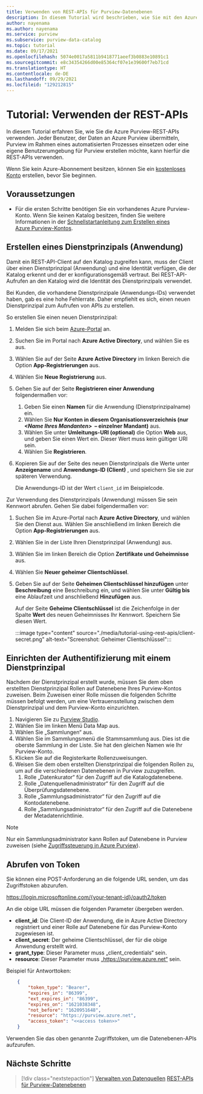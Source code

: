 ```yaml
---
title: Verwenden von REST-APIs für Purview-Datenebenen
description: In diesem Tutorial wird beschrieben, wie Sie mit den Azure Purview-REST-APIs auf Purview-Inhalte zugreifen.
author: nayenama
ms.author: nayenama
ms.service: purview
ms.subservice: purview-data-catalog
ms.topic: tutorial
ms.date: 09/17/2021
ms.openlocfilehash: 5074e0017a5811b9418771aeef3b0883e10891c1
ms.sourcegitcommit: e8c34354266d00e85364cf07e1e39600f7eb71cd
ms.translationtype: HT
ms.contentlocale: de-DE
ms.lasthandoff: 09/29/2021
ms.locfileid: "129212815"
---
```

# <a name="tutorial-use-the-rest-apis"></a>Tutorial: Verwenden der REST-APIs

In diesem Tutorial erfahren Sie, wie Sie die Azure Purview-REST-APIs verwenden. Jeder Benutzer, der Daten an Azure Purview übermitteln, Purview im Rahmen eines automatisierten Prozesses einsetzen oder eine eigene Benutzerumgebung für Purview erstellen möchte, kann hierfür die REST-APIs verwenden.

Wenn Sie kein Azure-Abonnement besitzen, können Sie ein [kostenloses Konto](https://azure.microsoft.com/free/?ref=microsoft.com&utm_source=microsoft.com&utm_medium=docs&utm_campaign=visualstudio) erstellen, bevor Sie beginnen.

## <a name="prerequisites"></a>Voraussetzungen

* Für die ersten Schritte benötigen Sie ein vorhandenes Azure Purview-Konto. Wenn Sie keinen Katalog besitzen, finden Sie weitere Informationen in der [Schnellstartanleitung zum Erstellen eines Azure Purview-Kontos](create-catalog-portal.md).

## <a name="create-a-service-principal-application"></a>Erstellen eines Dienstprinzipals (Anwendung)

Damit ein REST-API-Client auf den Katalog zugreifen kann, muss der Client über einen Dienstprinzipal (Anwendung) und eine Identität verfügen, die der Katalog erkennt und der er konfigurationsgemäß vertraut. Bei REST-API-Aufrufen an den Katalog wird die Identität des Dienstprinzipals verwendet.

Bei Kunden, die vorhandene Dienstprinzipale (Anwendungs-IDs) verwendet haben, gab es eine hohe Fehlerrate. Daher empfiehlt es sich, einen neuen Dienstprinzipal zum Aufrufen von APIs zu erstellen.

So erstellen Sie einen neuen Dienstprinzipal:

1. Melden Sie sich beim [Azure-Portal](https://portal.azure.com) an.
1. Suchen Sie im Portal nach **Azure Active Directory**, und wählen Sie es aus.
1. Wählen Sie auf der Seite **Azure Active Directory** im linken Bereich die Option **App-Registrierungen** aus.
1. Wählen Sie **Neue Registrierung** aus.
1. Gehen Sie auf der Seite **Registrieren einer Anwendung** folgendermaßen vor:
    1. Geben Sie einen **Namen** für die Anwendung (Dienstprinzipalname) ein.
    1. Wählen Sie **Nur Konten in diesem Organisationsverzeichnis (nur _&lt;Name Ihres Mandanten&gt;_  – einzelner Mandant)** aus.
    1. Wählen Sie unter **Umleitungs-URI (optional)** die Option **Web** aus, und geben Sie einen Wert ein. Dieser Wert muss kein gültiger URI sein.
    1. Wählen Sie **Registrieren**.
1. Kopieren Sie auf der Seite des neuen Dienstprinzipals die Werte unter **Anzeigename** und **Anwendungs-ID (Client)** , und speichern Sie sie zur späteren Verwendung.

   Die Anwendungs-ID ist der Wert `client_id` im Beispielcode.

Zur Verwendung des Dienstprinzipals (Anwendung) müssen Sie sein Kennwort abrufen. Gehen Sie dabei folgendermaßen vor:

1. Suchen Sie im Azure-Portal nach **Azure Active Directory**, und wählen Sie den Dienst aus. Wählen Sie anschließend im linken Bereich die Option **App-Registrierungen** aus.
1. Wählen Sie in der Liste Ihren Dienstprinzipal (Anwendung) aus.
1. Wählen Sie im linken Bereich die Option **Zertifikate und Geheimnisse** aus.
1. Wählen Sie **Neuer geheimer Clientschlüssel**.
1. Geben Sie auf der Seite **Geheimen Clientschlüssel hinzufügen** unter **Beschreibung** eine Beschreibung ein, und wählen Sie unter **Gültig bis** eine Ablaufzeit und anschließend **Hinzufügen** aus.

   Auf der Seite **Geheime Clientschlüssel** ist die Zeichenfolge in der Spalte **Wert** des neuen Geheimnisses Ihr Kennwort. Speichern Sie diesen Wert.

   :::image type="content" source="./media/tutorial-using-rest-apis/client-secret.png" alt-text="Screenshot: Geheimer Clientschlüssel":::

## <a name="set-up-authentication-using-service-principal"></a>Einrichten der Authentifizierung mit einem Dienstprinzipal

Nachdem der Dienstprinzipal erstellt wurde, müssen Sie dem oben erstellten Dienstprinzipal Rollen auf Datenebene Ihres Purview-Kontos zuweisen. Beim Zuweisen einer Rolle müssen die folgenden Schritte müssen befolgt werden, um eine Vertrauensstellung zwischen dem Dienstprinzipal und dem Purview-Konto einzurichten.

1. Navigieren Sie zu [Purview Studio](https://web.purview.azure.com/resource/).
1. Wählen Sie im linken Menü Data Map aus.
1. Wählen Sie „Sammlungen“ aus.
1. Wählen Sie im Sammlungsmenü die Stammsammlung aus. Dies ist die oberste Sammlung in der Liste. Sie hat den gleichen Namen wie Ihr Purview-Konto.
1. Klicken Sie auf die Registerkarte Rollenzuweisungen.
1. Weisen Sie dem oben erstellten Dienstprinzipal die folgenden Rollen zu, um auf die verschiedenen Datenebenen in Purview zuzugreifen.
    1. Rolle „Datenkurator“ für den Zugriff auf die Katalogdatenebene.
    1. Rolle „Datenquellenadministrator“ für den Zugriff auf die Überprüfungsdatenebene. 
    1. Rolle „Sammlungsadministrator“ für den Zugriff auf die Kontodatenebene.
    1. Rolle „Sammlungsadministrator“ für den Zugriff auf die Datenebene der Metadatenrichtlinie.

> [!Note]
> Nur ein Sammlungsadministrator kann Rollen auf Datenebene in Purview zuweisen (siehe [Zugriffssteuerung in Azure Purview](./catalog-permissions.md)).

## <a name="get-token"></a>Abrufen von Token
Sie können eine POST-Anforderung an die folgende URL senden, um das Zugriffstoken abzurufen.

https://login.microsoftonline.com/{your-tenant-id}/oauth2/token

An die obige URL müssen die folgenden Parameter übergeben werden.

- **client_id**: Die Client-ID der Anwendung, die in Azure Active Directory registriert und einer Rolle auf Datenebene für das Purview-Konto zugewiesen ist.
- **client_secret**: Der geheime Clientschlüssel, der für die obige Anwendung erstellt wird.
- **grant_type**: Dieser Parameter muss „client_credentials“ sein.
- **resource**: Dieser Parameter muss „https://purview.azure.net“ sein.
 
Beispiel für Antworttoken:

```json
    {
        "token_type": "Bearer",
        "expires_in": "86399",
        "ext_expires_in": "86399",
        "expires_on": "1621038348",
        "not_before": "1620951648",
        "resource": "https://purview.azure.net",
        "access_token": "<<access token>>"
    }
```

Verwenden Sie das oben genannte Zugriffstoken, um die Datenebenen-APIs aufzurufen.

## <a name="next-steps"></a>Nächste Schritte

> [!div class="nextstepaction"]
> [Verwalten von Datenquellen](manage-data-sources.md)
> [REST-APIs für Purview-Datenebenen](/rest/api/purview/)
